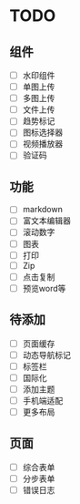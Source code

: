 # TODO

## 组件

- [ ] 水印组件
- [ ] 单图上传
- [ ] 多图上传
- [ ] 文件上传
- [ ] 趋势标记
- [ ] 图标选择器
- [ ] 视频播放器
- [ ] 验证码

## 功能

- [ ] markdown
- [ ] 富文本编辑器
- [ ] 滚动数字
- [ ] 图表
- [ ] 打印
- [ ] Zip
- [ ] 点击复制
- [ ] 预览word等

## 待添加
- [ ] 页面缓存
- [ ] 动态导航标记
- [ ] 标签栏
- [ ] 国际化
- [ ] 添加主题
- [ ] 手机端适配
- [ ] 更多布局

## 页面
- [ ] 综合表单
- [ ] 分步表单
- [ ] 错误日志